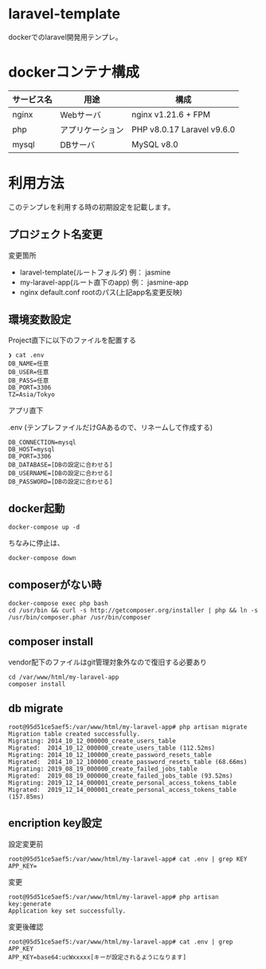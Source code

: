 # laravel-template
dockerでのlaravel開発用テンプレ。
# dockerコンテナ構成

サービス名 | 用途 | 構成
-----|-----|-----
nginx | Webサーバ　| nginx v1.21.6 + FPM
php | アプリケーション | PHP v8.0.17 Laravel v9.6.0
mysql | DBサーバ　| MySQL v8.0


# 利用方法
このテンプレを利用する時の初期設定を記載します。

## プロジェクト名変更
変更箇所
* laravel-template(ルートフォルダ) 例： jasmine
* my-laravel-app(ルート直下のapp) 例： jasmine-app
* nginx default.conf rootのパス(上記app名変更反映) 

## 環境変数設定

Project直下に以下のファイルを配置する
```
❯ cat .env
DB_NAME=任意
DB_USER=任意
DB_PASS=任意
DB_PORT=3306
TZ=Asia/Tokyo
```

アプリ直下

.env (テンプレファイルだけGAあるので、リネームして作成する)
```
DB_CONNECTION=mysql
DB_HOST=mysql
DB_PORT=3306
DB_DATABASE=[DBの設定に合わせる]
DB_USERNAME=[DBの設定に合わせる]
DB_PASSWORD=[DBの設定に合わせる]
```

## docker起動

```
docker-compose up -d
```

ちなみに停止は、

```
docker-compose down
```

## composerがない時

```
docker-compose exec php bash
cd /usr/bin && curl -s http://getcomposer.org/installer | php && ln -s /usr/bin/composer.phar /usr/bin/composer
```

## composer install
vendor配下のファイルはgit管理対象外なので復旧する必要あり
```
cd /var/www/html/my-laravel-app
composer install
```

## db migrate

```
root@95d51ce5aef5:/var/www/html/my-laravel-app# php artisan migrate
Migration table created successfully.
Migrating: 2014_10_12_000000_create_users_table
Migrated:  2014_10_12_000000_create_users_table (112.52ms)
Migrating: 2014_10_12_100000_create_password_resets_table
Migrated:  2014_10_12_100000_create_password_resets_table (68.66ms)
Migrating: 2019_08_19_000000_create_failed_jobs_table
Migrated:  2019_08_19_000000_create_failed_jobs_table (93.52ms)
Migrating: 2019_12_14_000001_create_personal_access_tokens_table
Migrated:  2019_12_14_000001_create_personal_access_tokens_table (157.85ms)
```

## encription key設定

設定変更前
```
root@95d51ce5aef5:/var/www/html/my-laravel-app# cat .env | grep KEY
APP_KEY=
```
変更
```
root@95d51ce5aef5:/var/www/html/my-laravel-app# php artisan key:generate
Application key set successfully.
```
変更後確認
```
root@95d51ce5aef5:/var/www/html/my-laravel-app# cat .env | grep APP_KEY
APP_KEY=base64:ucWxxxxx[キーが設定されるようになります]
```
